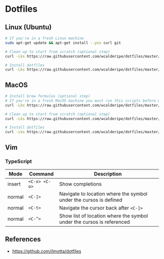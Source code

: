 # Dotfiles

## Linux (Ubuntu)

```bash
# If you're in a fresh Linux machine
sudo apt-get update && apt-get install --yes curl git

# Clean up to start from scratch (optional step)
curl -Lks https://raw.githubusercontent.com/wcalderipe/dotfiles/master/.shell/clean.sh | /bin/bash

# Install dotfiles
curl -Lks https://raw.githubusercontent.com/wcalderipe/dotfiles/master/.shell/setup.sh | /bin/bash
```

## MacOS

```bash
# Install brew formulas (optional step)
# If you're in a fresh MacOS machine you must run this scripts before macos-setup.sh 
curl -Lks https://raw.githubusercontent.com/wcalderipe/dotfiles/master/.shell/brew.sh | /bin/bash

# Clean up to start from scratch (optional step)
curl -Lks https://raw.githubusercontent.com/wcalderipe/dotfiles/master/.shell/clean.sh | /bin/bash

# Install dotfiles
curl -Lks https://raw.githubusercontent.com/wcalderipe/dotfiles/master/.shell/setup.sh | /bin/bash
```

## Vim

### TypeScript

| Mode   | Command       | Description                                                           |
|--------|---------------|-----------------------------------------------------------------------|
| insert | `<C-x> <C-o>` | Show completions                                                      |
| normal | `<C-]>`       | Navigate to location where the symbol under the cursos is defined     |
| normal | `<C-t>`       | Navigate the cursor back after `<C-]>`                                |
| normal | `<C-^>`       | Show list of location where the symbol under the cursos is referenced |

## References

- https://github.com/ilmotta/dotfiles
